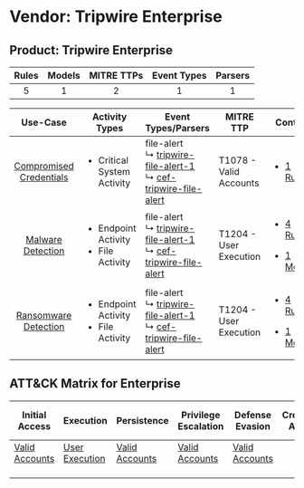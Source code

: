 Vendor: Tripwire Enterprise
===========================
Product: Tripwire Enterprise
----------------------------
| Rules | Models | MITRE TTPs | Event Types | Parsers |
|:-----:|:------:|:----------:|:-----------:|:-------:|
|   5   |   1    |     2      |      1      |    1    |

|                                  Use-Case                                  | Activity Types                                            | Event Types/Parsers                                                                                                                                                             | MITRE TTP                  | Content                                                                                                                                 |
|:--------------------------------------------------------------------------:| --------------------------------------------------------- | ------------------------------------------------------------------------------------------------------------------------------------------------------------------------------- | -------------------------- | --------------------------------------------------------------------------------------------------------------------------------------- |
| [Compromised Credentials](../../../UseCases/uc_compromised_credentials.md) | <ul><li>Critical System Activity</li></ul>                |  file-alert<br> ↳ [tripwire-file-alert-1](Parsers/parserContent_tripwire-file-alert-1.md)<br> ↳ [cef-tripwire-file-alert](Parsers/parserContent_cef-tripwire-file-alert.md)<br> | T1078 - Valid Accounts<br> | [<ul><li>1 Rules</li></ul>](Rules_Models/r_m_tripwire_enterprise_tripwire_enterprise_Compromised_Credentials.md)                        |
|       [Malware Detection](../../../UseCases/uc_malware_detection.md)       | <ul><li>Endpoint Activity</li><li>File Activity</li></ul> |  file-alert<br> ↳ [tripwire-file-alert-1](Parsers/parserContent_tripwire-file-alert-1.md)<br> ↳ [cef-tripwire-file-alert](Parsers/parserContent_cef-tripwire-file-alert.md)<br> | T1204 - User Execution<br> | [<ul><li>4 Rules</li></ul><ul><li>1 Models</li></ul>](Rules_Models/r_m_tripwire_enterprise_tripwire_enterprise_Malware_Detection.md)    |
|    [Ransomware Detection](../../../UseCases/uc_ransomware_detection.md)    | <ul><li>Endpoint Activity</li><li>File Activity</li></ul> |  file-alert<br> ↳ [tripwire-file-alert-1](Parsers/parserContent_tripwire-file-alert-1.md)<br> ↳ [cef-tripwire-file-alert](Parsers/parserContent_cef-tripwire-file-alert.md)<br> | T1204 - User Execution<br> | [<ul><li>4 Rules</li></ul><ul><li>1 Models</li></ul>](Rules_Models/r_m_tripwire_enterprise_tripwire_enterprise_Ransomware_Detection.md) |

ATT&CK Matrix for Enterprise
----------------------------
| Initial Access                                                      | Execution                                                           | Persistence                                                         | Privilege Escalation                                                | Defense Evasion                                                     | Credential Access | Discovery | Lateral Movement | Collection | Command and Control | Exfiltration | Impact |
| ------------------------------------------------------------------- | ------------------------------------------------------------------- | ------------------------------------------------------------------- | ------------------------------------------------------------------- | ------------------------------------------------------------------- | ----------------- | --------- | ---------------- | ---------- | ------------------- | ------------ | ------ |
| [Valid Accounts](https://attack.mitre.org/techniques/T1078)<br><br> | [User Execution](https://attack.mitre.org/techniques/T1204)<br><br> | [Valid Accounts](https://attack.mitre.org/techniques/T1078)<br><br> | [Valid Accounts](https://attack.mitre.org/techniques/T1078)<br><br> | [Valid Accounts](https://attack.mitre.org/techniques/T1078)<br><br> |                   |           |                  |            |                     |              |        |